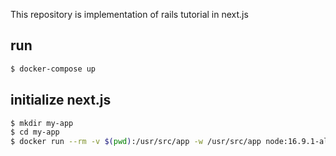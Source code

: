 This repository is implementation of rails tutorial in next.js

## run

```sh
$ docker-compose up
```
## initialize next.js

```sh
$ mkdir my-app
$ cd my-app
$ docker run --rm -v $(pwd):/usr/src/app -w /usr/src/app node:16.9.1-alpine3.13 yarn create next-app --typescript .
```
